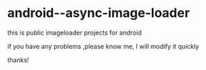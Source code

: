 android--async-image-loader
===========================

this is public  imageloader projects for android

if you have any problems ,please know me,
I will modify it quickly

thanks!
